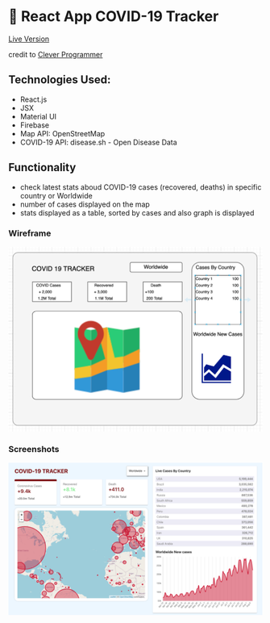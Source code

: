 # 🚀 React App COVID-19 Tracker

[Live Version](https://covid-19-tracker-f5fac.web.app)

credit to [Clever Programmer](https://www.youtube.com/watch?v=cF3pIMJUZxM)

## Technologies Used:

- React.js
- JSX
- Material UI
- Firebase
- Map API: OpenStreetMap
- COVID-19 API: disease.sh - Open Disease Data

## Functionality

- check latest stats aboud COVID-19 cases (recovered, deaths) in specific country or Worldwide
- number of cases displayed on the map
- stats displayed as a table, sorted by cases and also graph is displayed

### Wireframe

![Wireframe](/public/images/COVID-19_Wireframe.png)

### Screenshots

![MainPage](/public/images/main.png)
